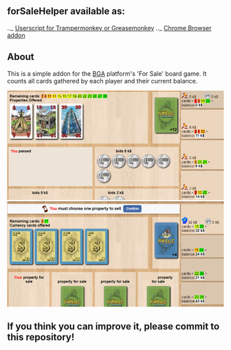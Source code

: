 ## forSaleHelper available as:

.._ [Userscript for Trampermonkey or Greasemonkey](https://github.com/przemekbok/forSaleHelper-Userscript)
.._ [Chrome Browser addon](https://github.com/przemekbok/forSaleHelper-Chrome)

## About

This is a simple addon for the [BGA](https://boardgamearena.com) platform's 'For
Sale' board game. It counts all cards gathered by each player and their current balance.

![addon in game preview](https://github.com/przemekbok/forSaleHelper/blob/master/promo.png)
![addon in game preview 2](https://github.com/przemekbok/forSaleHelper/blob/master/promo2.png)

## If you think you can improve it, please commit to this repository!
